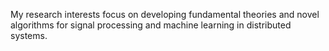 My research interests focus on developing fundamental theories and novel algorithms for signal processing and machine learning in distributed systems.
